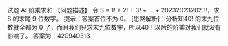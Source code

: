 试题 A: 阶乘求和
【问题描述】
令 S = 1! + 2! + 3! + ... + 202320232023!，求 S 的末尾 9 位数字。 提示：答案首位不为 0。
[思路解析]：分析知40! 的末九位数就全都为 0 了，而且我们只求末九位数字，所以40！以后的阶乘对我们就没有影响了。 答案为：420940313
